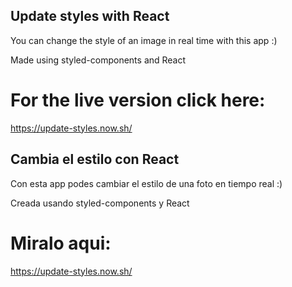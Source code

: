 ## Update styles with React 

You can change the style of an image in real time with this app :)

Made using styled-components and React 

# For the live version click here: 

https://update-styles.now.sh/


## Cambia el estilo con React

Con esta app podes cambiar el estilo de una foto en tiempo real :) 

Creada usando styled-components y React

#  Miralo aqui: 

https://update-styles.now.sh/
 

